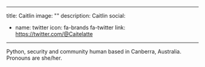 
---
title: Caitlin
image: ""
description: Caitlin
social:


  - name: twitter
    icon: fa-brands fa-twitter
    link: https://twitter.com/@Caitelatte



---

Python, security and community human based in Canberra, Australia. Pronouns are she/her.